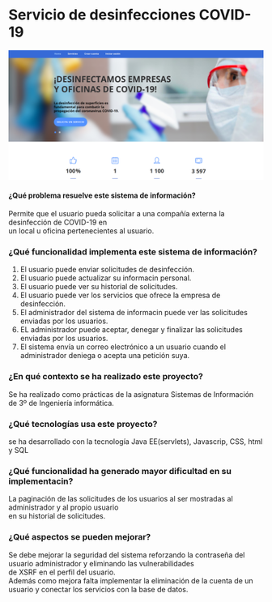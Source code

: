 # Servicio de desinfecciones COVID-19  
![alt text](https://github.com/dmarcob/desinfeccionCOVID/blob/main/images/index.png)

#### ¿Qué problema resuelve este sistema de información?  
 Permite que el usuario pueda solicitar a una compañía externa la desinfección de COVID-19 en   
 un local u oficina pertenecientes al usuario.  

### ¿Qué funcionalidad implementa este sistema de información?  
 1. El usuario puede enviar solicitudes de desinfección.  
 2. El usuario puede actualizar su informacin personal.  
 3. El usuario puede ver su historial de solicitudes.  
 4. El usuario puede ver los servicios que ofrece la empresa de desinfección.   
 5. El administrador del sistema de informacin puede ver las solicitudes enviadas por los usuarios.  
 6. EL administrador puede aceptar, denegar y finalizar las solicitudes enviadas por los usuarios.  
 7. El sistema envía un correo electrónico a un usuario cuando el administrador deniega o acepta una petición suya.  
 
### ¿En qué contexto se ha realizado este proyecto?  
 Se ha realizado como prácticas de la asignatura Sistemas de Información de 3º de Ingeniería informática.  
 
### ¿Qué tecnologías usa este proyecto?  
 se ha desarrollado con la tecnología Java EE(servlets), Javascrip, CSS, html y SQL  
 
### ¿Qué funcionalidad ha generado mayor dificultad en su implementacin?  
 La paginación de las solicitudes de los usuarios al ser mostradas al administrador y al propio usuario  
 en su historial de solicitudes.  
 
### ¿Qué aspectos se pueden mejorar?  
Se debe mejorar la seguridad del sistema reforzando la contraseña del usuario administrador y eliminando las vulnerabilidades  
de XSRF en el perfil del usuario.   
Además como mejora falta implementar la eliminación de la cuenta de un usuario y conectar los servicios con la base de datos.  

